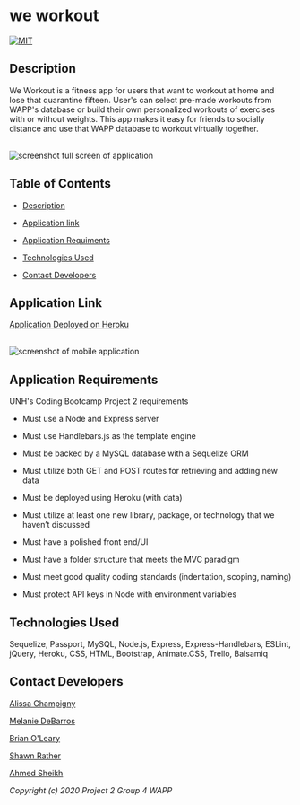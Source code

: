 # we workout

[![MIT](https://img.shields.io/badge/License-MIT-green.svg)](https://opensource.org/licenses/MIT)

## Description

We Workout is a fitness app for users that want to workout at home and lose that quarantine fifteen. User's can select pre-made workouts from WAPP's database or build their own personalized workouts of exercises with or without weights. This app makes it easy for friends to socially distance and use that WAPP database to workout virtually together.

</br>

<img src="https://raw.githubusercontent.com/RisleyDwayne/we-workout/master/public/assets/images/ScreenshotFullscreen.png" alt="screenshot full screen of application"/>

</br>

## Table of Contents

* [Description](##Description)

* [Application link](##Application-Link)

* [Application Requiments](##Application-Requirements)

* [Technologies Used](##Technologies-Used)

* [Contact Developers](##Contact-Developers)

## Application Link

[Application Deployed on Heroku](https://weworkoutapp.herokuapp.com/)

</br>

<img src="https://raw.githubusercontent.com/RisleyDwayne/we-workout/master/public/assets/images/ScreenshotMobile.png" alt="screenshot of mobile application"/>

</br>

## Application Requirements

UNH's Coding Bootcamp Project 2 requirements

* Must use a Node and Express server

* Must use Handlebars.js as the template engine

* Must be backed by a MySQL database with a Sequelize ORM

* Must utilize both GET and POST routes for retrieving and adding new data

* Must be deployed using Heroku (with data)

* Must utilize at least one new library, package, or technology that we haven’t discussed

* Must have a polished front end/UI

* Must have a folder structure that meets the MVC paradigm

* Must meet good quality coding standards (indentation, scoping, naming)

* Must protect API keys in Node with environment variables

## Technologies Used

Sequelize, Passport, MySQL, Node.js, Express, Express-Handlebars, ESLint, jQuery, Heroku, CSS, HTML, Bootstrap, Animate.CSS, Trello, Balsamiq

## Contact Developers

[Alissa Champigny](https://github.com/achampigny4)

[Melanie DeBarros](https://github.com/melaniede)

[Brian O'Leary](https://github.com/boleary1)

[Shawn Rather](https://github.com/SAR-SA)

[Ahmed Sheikh](https://github.com/ASheikh-io)

*Copyright (c) 2020 Project 2 Group 4 WAPP*

